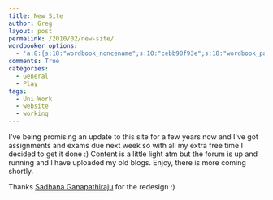 ```yaml
---
title: New Site
author: Greg
layout: post
permalink: /2010/02/new-site/
wordbooker_options:
  - 'a:8:{s:18:"wordbook_noncename";s:10:"cebb98f93e";s:18:"wordbook_page_post";s:4:"-100";s:18:"wordbook_orandpage";s:1:"2";s:23:"wordbook_default_author";s:1:"2";s:23:"wordbook_extract_length";s:3:"200";s:19:"wordbook_actionlink";s:3:"100";s:18:"wordbook_attribute";s:0:"";s:29:"wordbooker_status_update_text";s:0:"";}'
comments: True
categories:
  - General
  - Play
tags:
  - Uni Work
  - website
  - working
---
```

I've being promising an update to this site for a few years now and I've got assignments and exams due next week so with all my extra free time I decided to get it done :) Content is a little light atm but the forum is up and running and I have uploaded my old blogs. Enjoy, there is more coming shortly.

Thanks [Sadhana Ganapathiraju][1] for the redesign :)

 [1]: http://www.nikhedonia.com